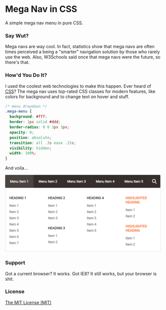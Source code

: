 # Mega Nav in CSS

A simple mega nav menu in pure CSS.


### Say Wut?

Mega navs are way cool. In fact, statistics show that mega navs are often times perceived a being a "smarter" navigation solution by those who rarely use the web. Also, W3Schools said once that mega navs were the future, so there's that.


### How'd You Do It?

I used the coolest web technologies to make this happen. Ever heard of [CSS](https://medium.com/cool-code-pal/a-call-for-web-developers-to-deprecate-their-css-1f6430781393)? The mega nav uses top-rated CSS classes for modern features, like colors for background and to change text on hover and stuff.

```css
/* menu dropdown */
.mega-menu {
  background: #fff;
  border: 1px solid #ddd;
  border-radius: 0 0 3px 3px;
  opacity: 0;
  position: absolute;
  transition: all .3s ease .15s;
  visibility: hidden;
  width: 100%;
}
```

And voila...

![Mega nav image 1](img/menu.png)


### Support

Got a current browser? It works. Got IE8? It still works, but your browser is shit.


### License

[The MIT License (MIT)](http://allthingssmitty.mit-license.org/)